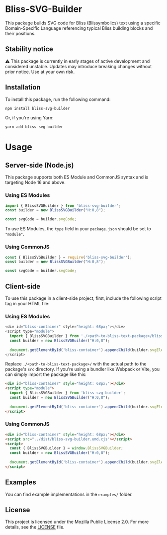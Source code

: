 # Bliss-SVG-Builder

This package builds SVG code for Bliss (Blissymbolics) text using a specific Domain-Specific Language referencing typical Bliss building blocks and their positions.

## Stability notice

:warning: This package is currently in early stages of active development and considered unstable. Updates may introduce breaking changes without prior notice. Use at your own risk.

## Installation

To install this package, run the following command:

```javascript
npm install bliss-svg-builder
```

Or, if you're using Yarn:

```javascript
yarn add bliss-svg-builder
```

# Usage

## Server-side (Node.js)

This package supports both ES Module and CommonJS syntax and is targeting Node 16 and above.

### Using ES Modules

```javascript
import { BlissSVGBuilder } from 'bliss-svg-builder';
const builder = new BlissSVGBuilder("H:0,8");

const svgCode = builder.svgCode;
```

To use ES Modules, the `type` field in your `package.json` should be set to `"module"`.

### Using CommonJS

```javascript
const { BlissSVGBuilder } = require('bliss-svg-builder');
const builder = new BlissSVGBuilder("H:0,8");

const svgCode = builder.svgCode;
```

## Client-side

To use this package in a client-side project, first, include the following script tag in your HTML file:

### Using ES Modules

```javascript
<div id="bliss-container" style="height: 68px;"></div>
<script type="module">
  import { BlissSVGBuilder } from './<path-to-bliss-text-package>/bliss-svg-builder.js';
  const builder = new BlissSVGBuilder("H:0,8");
  
  document.getElementById('bliss-container').appendChild(builder.svgElement);
</script>
```

Replace `./<path-to-bliss-text-package>/` with the actual path to the package's `src` directory. If you're using a bundler like Webpack or Vite, you can simply import the package like this:

```html
<div id="bliss-container" style="height: 68px;"></div>
<script type="module">
  import { BlissSVGBuilder } from 'bliss-svg-builder';
  const builder = new BlissSVGBuilder("H:0,8");
  
  document.getElementById('bliss-container').appendChild(builder.svgElement);
</script>
```

### Using CommonJS

```html
<div id="bliss-container" style="height: 68px;"></div>
<script src="../dist/bliss-svg-builder.umd.cjs"></script>
<script>
  const { BlissSVGBuilder } = window.BlissSVGBuilder;
  const builder = new BlissSVGBuilder("H:0,8");
  
  document.getElementById('bliss-container').appendChild(builder.svgElement);
</script>
```

## Examples

You can find example implementations in the `examples/` folder.

## License

This project is licensed under the Mozilla Public License 2.0. For more details, see the [LICENSE](./LICENSE) file.